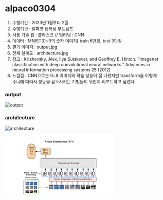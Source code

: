 # alpaco0304
 
1. 수행기간 : 2023년 1월부터 2월
1. 수행기관 : 알파코 딥러닝 부트캠프
1. 사용 기술    웹 : 플라스크 // 딥러닝 : CNN
1. 데이터 : MNIST(0~9의 숫자 이미지) train 6만장, test 3만장 
1. 결과 이미지 : output.jpg
1. 전체 설계도 : architecture.jpg
1. 참고 : Krizhevsky, Alex, Ilya Sutskever, and Geoffrey E. Hinton. "Imagenet classification with deep convolutional neural networks." Advances in neural information processing systems 25 (2012)
1. 느낌점 : CNN으로는 0~9 이미지의 학습 성능이 잘 나왔지만 transform을 어떻게 주냐에 따라서 성능을 감소시키는 기법들이 뭐인지 리포트하고 싶었다.

### output

![output](https://github.com/2wnstjq2/alpaco0304/assets/57422050/7067570f-3564-4c6d-bc3c-cb3799446f34)

### architecture
![architecture](https://github.com/2wnstjq2/alpaco0304/assets/57422050/f7a5deea-c79d-41ec-b80a-f70cd4c330fb)


<img src='architecture.jpg' widht='100' height='200'>
